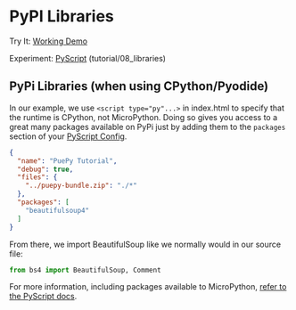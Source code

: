 # PyPI Libraries

<tldr>
    <p>Try It: <a href="https://kkinder.pyscriptapps.com/puepy-tutorial/latest/tutorial/08_libraries/index.html">Working Demo</a></p>
    <p>Experiment: <a href="https://pyscript.com/@kkinder/puepy-tutorial/latest">PyScript</a> (tutorial/08_libraries)</p>
</tldr>

## PyPi Libraries (when using CPython/Pyodide)

In our example, we use `<script type="py"...>` in index.html to specify that the runtime is CPython, not MicroPython.
Doing so gives you access to a great many packages available on PyPi just by adding them to the `packages` section of
your [PyScript Config](PyScript-Config.md).

```json
{
  "name": "PuePy Tutorial",
  "debug": true,
  "files": {
    "../puepy-bundle.zip": "./*"
  },
  "packages": [
    "beautifulsoup4"
  ]
}
```

From there, we import BeautifulSoup like we normally would in our source file:

```Python
from bs4 import BeautifulSoup, Comment
```

For more information, including packages available to
MicroPython, [refer to the PyScript docs](https://docs.pyscript.net/2024.5.2/user-guide/configuration/#packages).
